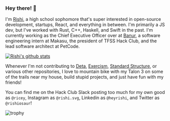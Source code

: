 ### Hey there! 👋

I'm [Rishi](https://linkedin.com/in/heyrishi), a high school sophomore that's super interested in open-source development, startups, React, and everything in between. I'm primarily a JS dev, but I've worked with Rust, C++, Haskell, and Swift in the past. I'm currently working as the Chief Executive Officer over at [Banur](https://github.com/banurapp), a software engineering intern at Makasu, the president of TFSS Hack Club, and the lead software architect at PetCode.

[![Rishi's github stats](https://github-readme-stats.vercel.app/api?username=rishiosaur)](https://github.com/anuraghazra/github-readme-stats)


Whenever I'm not contributing to [Deta](https://deta.sh), [Exercism](https://exercism.io), [Standard Structure](https://github.com/Standard-Structure), or various other repositories, I love to mountain bike with my Talon 3 on some of the trails near my house, build stupid projects, and just have fun with my friends!

You can find me on the Hack Club Slack posting too much for my own good as `@ricey`, Instagram as `@rishi.svg`, Linkedin as `@heyrishi`, and Twitter as `@rishiosaur`!

![trophy](https://github-profile-trophy.vercel.app/?username=rishiosaur&theme=onedark)
